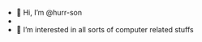 - 👋 Hi, I’m @hurr-son
- 
- 👀 I’m interested in all sorts of computer related stuffs


<!---
hurr-son/hurr-son is a ✨ special ✨ repository because its `README.md` (this file) appears on your GitHub profile.
You can click the Preview link to take a look at your changes.
--->
